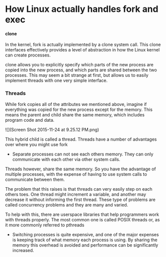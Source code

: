 # How Linux actually handles fork and exec

#### clone

In the kernel, fork is actually implemented by a clone system call. This clone interfaces effectively provides a level of abstraction in how the Linux kernel can create processes.

clone allows you to explicitly specify which parts of the new process are copied into the new process, and which parts are shared between the two processes. This may seem a bit strange at first, but allows us to easily implement threads with one very simple interface.

### Threads

While fork copies all of the attributes we mentioned above, imagine if everything was copied for the new process except for the memory. This means the parent and child share the same memory, which includes program code and data.

![](Screen Shot 2015-11-24 at 9.25.12 PM.png)

This hybrid child is called a thread. Threads have a number of advantages over where you might use fork

* Separate processes can not see each others memory. They can only communicate with each other via other system calls.

 Threads however, share the same memory. So you have the advantage of multiple processes, with the expense of having to use system calls to communicate between them. 

 The problem that this raises is that threads can very easily step on each others toes. One thread might increment a variable, and another may decrease it without informing the first thread. These type of problems are called concurrency problems and they are many and varied.

 To help with this, there are userspace libraries that help programmers work with threads properly. The most common one is called POSIX threads or, as it more commonly referred to pthreads

* Switching processes is quite expensive, and one of the major expenses is keeping track of what memory each process is using. By sharing the memory this overhead is avoided and performance can be significantly increased.

